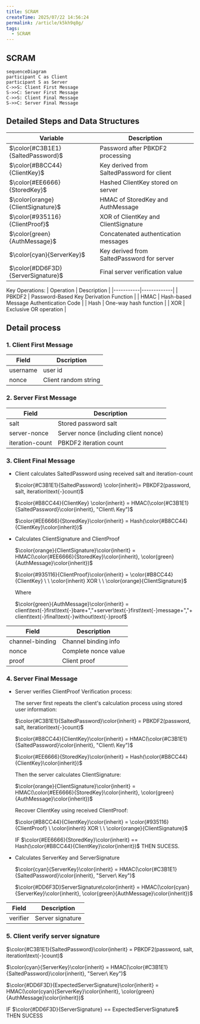 ```yaml
---
title: SCRAM
createTime: 2025/07/22 14:56:24
permalink: /article/k5kh9q8g/
tags:
  - SCRAM
---
```

## SCRAM

```mermaid
sequenceDiagram
participant C as Client
participant S as Server
C->>S: Client First Message
S->>C: Server First Message
C->>S: Client Final Message
S->>C: Server Final Message
```

## Detailed Steps and Data Structures
| Variable | Description |
|----------|-------------|
| $\color{#C3B1E1}{SaltedPassword}$ | Password after PBKDF2 processing |
| $\color{#B8CC44}{ClientKey}$ | Key derived from SaltedPassword for client |
| $\color{#EE6666}{StoredKey}$ | Hashed ClientKey stored on server |
| $\color{orange}{ClientSignature}$ | HMAC of StoredKey and AuthMessage |
| $\color{#935116}{ClientProof}$ | XOR of ClientKey and ClientSignature |
| $\color{green}{AuthMessage}$ | Concatenated authentication messages |
| $\color{cyan}{ServerKey}$ | Key derived from SaltedPassword for server |
| $\color{#DD6F3D}{ServerSignature}$ | Final server verification value |

Key Operations:
| Operation | Description |
|-----------|-------------|
| PBKDF2 | Password-Based Key Derivation Function |
| HMAC | Hash-based Message Authentication Code |
| Hash | One-way hash function |
| XOR | Exclusive OR operation |

## Detail process
### 1. Client First Message
Field|Dscription
|-|-|
|username|user id
|nonce|Client random string

### 2. Server First Message

| Field | Description 
|-------|-------------
| salt | Stored password salt 
| server-nonce | Server nonce (including client nonce) |
| iteration-count | PBKDF2 iteration count |

### 3. Client Final Message

- Client calculates SaltedPassword using received salt and iteration-count

    $\color{#C3B1E1}{SaltedPassword} \color{inherit}= PBKDF2(password, salt, iteration\text{-}count)$

    $\color{#B8CC44}{ClientKey} \color{inherit} = HMAC(\color{#C3B1E1}{SaltedPassword}\color{inherit}, "Client\ Key")$

    $\color{#EE6666}{StoredKey}\color{inherit} = Hash(\color{#B8CC44}{ClientKey}\color{inherit})$

- Calculates ClientSignature and ClientProof

    $\color{orange}{ClientSignature}\color{inherit} = HMAC(\color{#EE6666}{StoredKey}\color{inherit}, \color{green}{AuthMessage}\color{inherit})$

    $\color{#935116}{ClientProof}\color{inherit} = \color{#B8CC44}{ClientKey} \ \ \color{inherit} XOR \ \ \color{orange}{ClientSignature}$

    Where 

    $\color{green}{AuthMessage}\color{inherit} = client\text{-}first\text{-}bare+","+server\text{-}first\text{-}message+","+client\text{-}final\text{-}without\text{-}proof$

| Field | Description 
|-------|-------------
| channel-binding | Channel binding info 
| nonce | Complete nonce value | 
| proof | Client proof |

### 4. Server Final Message

- Server verifies ClientProof
    Verification process:

    The server first repeats the client's calculation process using stored user information:

    $\color{#C3B1E1}{SaltedPassword}\color{inherit} = PBKDF2(password, salt, iteration\text{-}count)$

    $\color{#B8CC44}{ClientKey}\color{inherit} = HMAC(\color{#C3B1E1}{SaltedPassword}\color{inherit}, "Client\ Key")$

    $\color{#EE6666}{StoredKey}\color{inherit} = Hash(\color{#B8CC44}{ClientKey}\color{inherit})$

    Then the server calculates ClientSignature:

    $\color{orange}{ClientSignature}\color{inherit} = HMAC(\color{#EE6666}{StoredKey}\color{inherit}, \color{green}{AuthMessage}\color{inherit})$

    Recover ClientKey using received ClientProof:

    $\color{#B8CC44}{ClientKey}\color{inherit} = \color{#935116}{ClientProof} \ \color{inherit} XOR \ \ \color{orange}{ClientSignature}$

    IF    $\color{#EE6666}{StoredKey}\color{inherit} == Hash(\color{#B8CC44}{ClientKey}\color{inherit})$ THEN SUCESS.
- Calculates ServerKey and ServerSignature

    $\color{cyan}{ServerKey}\color{inherit} = HMAC(\color{#C3B1E1}{SaltedPassword}\color{inherit}, "Server\ Key")$

    $\color{#DD6F3D}ServerSignature\color{inherit} = HMAC(\color{cyan}{ServerKey}\color{inherit}, \color{green}{AuthMessage}\color{inherit})$

| Field | Description 
|-------|-------------
| verifier | Server signature 

### 5. Client verify server signature
$\color{#C3B1E1}{SaltedPassword}\color{inherit} = PBKDF2(password, salt, iteration\text{-}count)$

$\color{cyan}{ServerKey}\color{inherit} = HMAC(\color{#C3B1E1}{SaltedPassword}\color{inherit}, "Server\ Key")$

$\color{#DD6F3D}{ExpectedServerSignature}\color{inherit} = HMAC(\color{cyan}{ServerKey}\color{inherit}, \color{green}{AuthMessage}\color{inherit})$

IF
 $\color{#DD6F3D}{ServerSignature} == ExpectedServerSignature$
THEN SUCESS